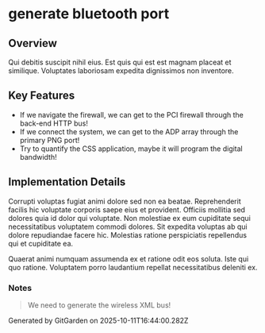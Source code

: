 # generate bluetooth port

## Overview
Qui debitis suscipit nihil eius. Est quis qui est est magnam placeat et similique. Voluptates laboriosam expedita dignissimos non inventore.

## Key Features
- If we navigate the firewall, we can get to the PCI firewall through the back-end HTTP bus!
- If we connect the system, we can get to the ADP array through the primary PNG port!
- Try to quantify the CSS application, maybe it will program the digital bandwidth!

## Implementation Details
Corrupti voluptas fugiat animi dolore sed non ea beatae. Reprehenderit facilis hic voluptate corporis saepe eius et provident. Officiis mollitia sed dolores quia id dolor qui voluptate. Non molestiae ex eum cupiditate sequi necessitatibus voluptatem commodi dolores. Sit expedita voluptas ab qui dolore repudiandae facere hic. Molestias ratione perspiciatis repellendus qui et cupiditate ea.
 Quaerat animi numquam assumenda ex et ratione odit eos soluta. Iste qui quo ratione. Voluptatem porro laudantium repellat necessitatibus deleniti ex.

### Notes
> We need to generate the wireless XML bus!

Generated by GitGarden on 2025-10-11T16:44:00.282Z